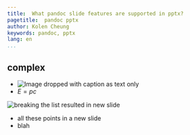 ```yaml
---
title:  What pandoc slide features are supported in pptx?
pagetitle:  pandoc pptx
author: Kolen Cheung
keywords: pandoc, pptx
lang: en
...
```



## complex

- ![Image dropped with caption as text only](https://upload.wikimedia.org/wikipedia/commons/thumb/2/2d/WMAP_2010.png/440px-WMAP_2010.png)
- $E = pc$

![breaking the list resulted in new slide](https://upload.wikimedia.org/wikipedia/commons/thumb/1/16/PowerSpectrumExt.svg/600px-PowerSpectrumExt.svg.png)

- all these points in a new slide
- blah

